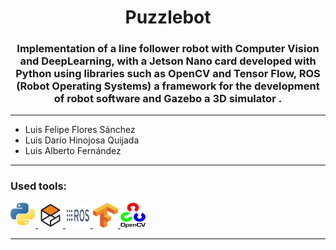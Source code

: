 <h1 align="center">Puzzlebot</h1>
<h3 align="center">Implementation of a line follower robot with Computer Vision and DeepLearning, with a Jetson Nano card developed with Python using libraries such as OpenCV and Tensor Flow, ROS (Robot Operating Systems) a framework for the development of robot software and Gazebo a 3D simulator .</h3>

<hr>
<section>

- Luis Felipe Flores Sánchez
- Luis Darío Hinojosa Quijada
- Luis Alberto Fernández
    
<hr>

<h3 align="left">Used tools:</h3>
<p align="left"> 
    <a href="https://www.python.org" target="_blank" rel="noreferrer"> 
        <img src="https://github.com/felipeflourwears/Puzzlebot-Manchester-Robotics/blob/master/Documentation/Tools/Python.png" alt="python" width="40" height="40"/> </a> 
    <a href="https://gazebosim.org/home" target="_blank" rel="noreferrer"> 
        <img src="https://github.com/felipeflourwears/Puzzlebot-Manchester-Robotics/blob/master/Documentation/Tools/Gazebo.PNG" alt="c" width="40" height="40"/> </a> 
    <a href="https://www.ros.org/" target="_blank" rel="noreferrer"> 
        <img src="https://github.com/felipeflourwears/Puzzlebot-Manchester-Robotics/blob/master/Documentation/Tools/ROS.PNG" alt="c" width="40" height="40"/> </a>
    <a href="https://www.tensorflow.org/" target="_blank" rel="noreferrer"> 
        <img src="https://github.com/felipeflourwears/Puzzlebot-Manchester-Robotics/blob/master/Documentation/Tools/Tensorflow.png" alt="c" width="40" height="40"/> </a>
    <a href="https://opencv.org/" target="_blank" rel="noreferrer"> 
        <img src="https://github.com/felipeflourwears/Puzzlebot-Manchester-Robotics/blob/master/Documentation/Tools/opencv.png" alt="c" width="40" height="40"/> </a>
        
</p>

<hr>


</html> 
